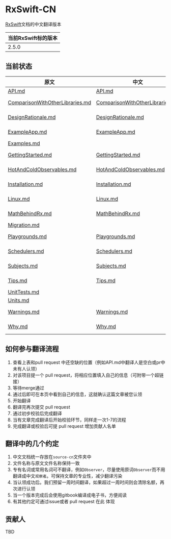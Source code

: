 # RxSwift-CN
[RxSwift](https://github.com/ReactiveX/RxSwift)文档的中文翻译版本

|当前RxSwift标的版本|
|-----|
|2.5.0|

## 当前状态
| 原文 | 中文| 翻译人 | 校验人 |
| --- | ---- | ---- | ----- |
| [API.md](source/API.md) |[API.md](source-cn/API.md)|[Alan Li](https://github.com/iamlipan)||
| [ComparisonWithOtherLibraries.md](source/ComparisonWithOtherLibraries.md) |[ComparisonWithOtherLibraries.md](source-cn/ComparisonWithOtherLibraries.md)|[zerob13](https://github.com/zerob13)|[Edison Hsu](https://github.com/Edison-Hsu)|
| [DesignRationale.md](source/DesignRationale.md) |[DesignRationale.md](source-cn/DesignRationale.md)|[Edison Hsu](https://github.com/Edison-Hsu)||
| [ExampleApp.md](source/ExampleApp.md) |[ExampleApp.md](source-cn/ExampleApp.md)|[Edison Hsu](https://github.com/Edison-Hsu)||
| [Examples.md](source/Examples.md) ||[Chawler](https://github.com/chawler)||
| [GettingStarted.md](source/GettingStarted.md) |[GettingStarted.md](source-cn/GettingStarted.md)|[Edison Hsu](https://github.com/Edison-Hsu)||
| [HotAndColdObservables.md](source/HotAndColdObservables.md) |[HotAndColdObservables.md](source-cn/HotAndColdObservables.md)|[Edison Hsu](https://github.com/Edison-Hsu)||
| [Installation.md](source/Installation.md) |[Installation.md](source-cn/Installation.md)|[Edison Hsu](https://github.com/Edison-Hsu)||
| [Linux.md](source/Linux.md) |[Linux.md](source-cn/Linux.md)|[Edison Hsu](https://github.com/Edison-Hsu)||
| [MathBehindRx.md](source/MathBehindRx.md) |[MathBehindRx.md](source-cn/MathBehindRx.md)|[Edison Hsu](https://github.com/Edison-Hsu)||
| [Migration.md](source/Migration.md) ||||
| [Playgrounds.md](source/Playgrounds.md) |[Playgrounds.md](source-cn/Playgrounds.md)|[Edison Hsu](https://github.com/Edison-Hsu)||
| [Schedulers.md](source/Schedulers.md) |[Schedulers.md](source-cn/Schedulers.md) |[Edison Hsu](https://github.com/Edison-Hsu)||
| [Subjects.md](source/Subjects.md) |[Subjects.md](source-cn/Subjects.md)|[Edison Hsu](https://github.com/Edison-Hsu)||
| [Tips.md](source/Tips.md) |[Tips.md](source-cn/Tips.md)|[Edison Hsu](https://github.com/Edison-Hsu)||
| [UnitTests.md](source/UnitTests.md) ||||
| [Units.md](source/Units.md) ||||
| [Warnings.md](source/Warnings.md) |[Warnings.md](source/Warnings.md) |[Edison Hsu](https://github.com/Edison-Hsu)||
| [Why.md](source/Why.md) |[Why.md](source-cn/Why.md)|[Edison Hsu](https://github.com/Edison-Hsu)||

## 如何参与翻译流程
1. 查看上表和pull request 中还空缺的位置（例如API.md中翻译人是空白或pr中未有人认领）
2. 对该项目提一个 pull request，将相应位置填入自己的信息（可附带一个超链接）
3. 等待merge通过
4. 通过后即可在本页中看到自己的信息，这就确认这篇文章被您认领
5. 开始翻译
6. 翻译完再次提交 pull request
7. 通过初步校验后完成翻译
8. 当有文章完成翻译后开始校验环节，同样走一次1-7的流程
9. 完成翻译或校验后可提 pull request 增加贡献人名单

## 翻译中的几个约定
1. 中文文档统一存放在`source-cn`文件夹中
2. 文件名称与原文文件名称保持一致
3. 专有名词或常用名词可不翻译，例如`Observer`，尽量使用原词`Observer`而不用翻译成中文`观察者`。可保持文章的专业性，减少翻译污染
4. 当认领成功后。我们预留一周时间翻译，如果超过一周时间则会清除名额，再次进行认领
5. 当一个版本完成后会使用gitbook编译成电子书，方便阅读
5. 有其他约定可通过issue或者 pull request 在此 体现

## 贡献人
TBD
